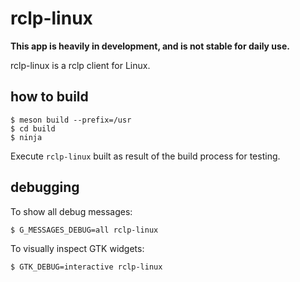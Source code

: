 # rclp-linux

**This app is heavily in development, and is not stable for daily use.**

rclp-linux is a rclp client for Linux.


## how to build

```
$ meson build --prefix=/usr
$ cd build
$ ninja
```

Execute `rclp-linux` built as result of the build process for testing.


## debugging

To show all debug messages:
```
$ G_MESSAGES_DEBUG=all rclp-linux
```

To visually inspect GTK widgets:
```
$ GTK_DEBUG=interactive rclp-linux
```
